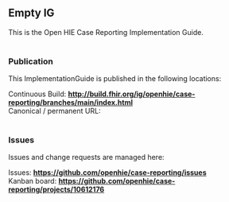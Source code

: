 Empty IG
---
This is the Open HIE Case Reporting Implementation Guide.
<br> </br>
###
### Publication
This ImplementationGuide is published in the following locations:

Continuous Build: __http://build.fhir.org/ig/openhie/case-reporting/branches/main/index.html__  
Canonical / permanent URL: 
<br> </br>

### Issues
Issues and change requests are managed here:  

Issues:  __https://github.com/openhie/case-reporting/issues__  
Kanban board:  __https://github.com/openhie/case-reporting/projects/10612176__  


